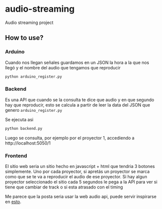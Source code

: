 # audio-streaming
Audio streaming project

## How to use?


### Arduino

Cuando nos llegan señales guardamos en un JSON la hora a la que nos llegó y el nombre del audio que tengamos que reproducir

```bash
python arduino_register.py
```

### Backend

Es una API que cuando se la consulta te dice que audio y en que segundo hay que reproducir, esto se calcula a partir de leer la data del JSON que genero `arduino_register.py`

Se ejecuta asi

```bash
python backend.py
```

Luego se consulta, por ejemplo por el proyector 1, accediendo a http://localhost:5050/1

### Frontend

El sitio web seria un sitio hecho en javascript + html que tendria 3 botones simplemente. Uno por cada proyector, si apretás un proyector se marca como que se te va a reproducir el audio de ese proyector. Si hay algun proyector seleccionado el sitio cada 5 segundos le pega a la API para ver si tiene que cambiar de track o si esta atrasado con el timing

Me parece que la posta seria usar la web audio api, puede servir inspirarse en [esto](https://github.com/mathigatti/gestures2anything/blob/main/index.html).